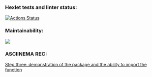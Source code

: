 ### Hexlet tests and linter status:
[![Actions Status](https://github.com/mym1chelle/python-project-50/workflows/hexlet-check/badge.svg)](https://github.com/mym1chelle/python-project-50/actions)
### Maintainability:
<a href="https://codeclimate.com/github/mym1chelle/python-project-50/maintainability"><img src="https://api.codeclimate.com/v1/badges/b474dc64cfea8f6ecdd8/maintainability" /></a>

### ASCIINEMA REC:
<a href='https://asciinema.org/a/5z7pxcFQF2nNJDxwBzLTGYn2H'>Step three: demonstration of the package and the ability to import the function</a>
